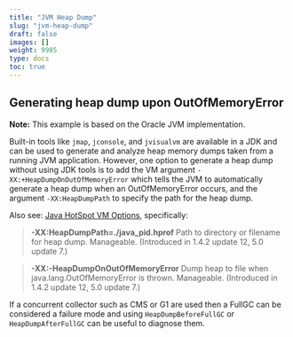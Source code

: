 ```yaml
---
title: "JVM Heap Dump"
slug: "jvm-heap-dump"
draft: false
images: []
weight: 9985
type: docs
toc: true
---
```


## Generating heap dump upon OutOfMemoryError
**Note:** This example is based on the Oracle JVM implementation.

Built-in tools like `jmap`, `jconsole`, and `jvisualvm` are available in a JDK and can be used to generate and analyze heap memory dumps taken from a running JVM application. However, one option to generate a heap dump without using JDK tools is to add the VM argument `-XX:+HeapDumpOnOutOfMemoryError` which tells the JVM to automatically generate a heap dump when an OutOfMemoryError occurs, and the argument `-XX:HeapDumpPath` to specify the path for the heap dump.

Also see: [Java HotSpot VM Options](http://www.oracle.com/technetwork/articles/java/vmoptions-jsp-140102.html), specifically:

>**-XX:HeapDumpPath=./java_pid<pid>.hprof**     Path to directory or filename for heap dump. Manageable. (Introduced in 1.4.2 update 12, 5.0 update 7.)

>**-XX:-HeapDumpOnOutOfMemoryError**     Dump heap to file when java.lang.OutOfMemoryError is thrown. Manageable. (Introduced in 1.4.2 update 12, 5.0 update 7.)

If a concurrent collector such as CMS or G1 are used then a FullGC can be considered a failure mode and using `HeapDumpBeforeFullGC` or `HeapDumpAfterFullGC` can be useful to diagnose them.



